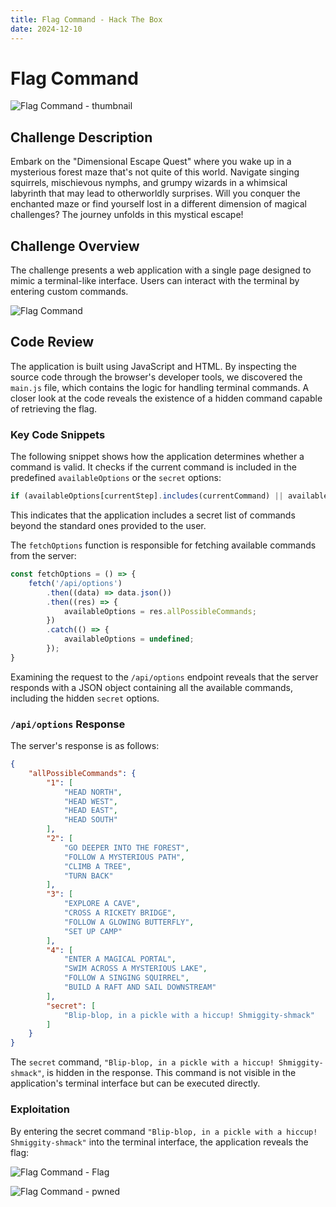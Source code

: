 ```yaml
---
title: Flag Command - Hack The Box
date: 2024-12-10
---
```


# Flag Command

![Flag Command - thumbnail](/ctf/hack-the-box/challenges/web/flag-command/thumbnail.png)

## Challenge Description

Embark on the "Dimensional Escape Quest" where you wake up in a mysterious forest maze that's not quite of this world.
Navigate singing squirrels, mischievous nymphs, and grumpy wizards in a whimsical labyrinth that may lead to
otherworldly surprises. Will you conquer the enchanted maze or find yourself lost in a different dimension of magical
challenges? The journey unfolds in this mystical escape!

## Challenge Overview

The challenge presents a web application with a single page designed to mimic a terminal-like interface. Users can
interact with the terminal by entering custom commands.

![Flag Command](/ctf/hack-the-box/challenges/web/flag-command/flag-command.png)

## Code Review

The application is built using JavaScript and HTML. By inspecting the source code through the browser's developer tools,
we discovered the `main.js` file, which contains the logic for handling terminal commands. A closer look at the code
reveals the existence of a hidden command capable of retrieving the flag.

### Key Code Snippets

The following snippet shows how the application determines whether a command is valid. It checks if the current command
is included in the predefined `availableOptions` or the `secret` options:

```javascript
if (availableOptions[currentStep].includes(currentCommand) || availableOptions['secret'].includes(currentCommand))
```

This indicates that the application includes a secret list of commands beyond the standard ones provided to the user.

The `fetchOptions` function is responsible for fetching available commands from the server:

```javascript
const fetchOptions = () => {
    fetch('/api/options')
        .then((data) => data.json())
        .then((res) => {
            availableOptions = res.allPossibleCommands;
        })
        .catch(() => {
            availableOptions = undefined;
        });
}
```

Examining the request to the `/api/options` endpoint reveals that the server responds with a JSON object containing all
the available commands, including the hidden `secret` options.

### `/api/options` Response

The server's response is as follows:

```json
{
    "allPossibleCommands": {
        "1": [
            "HEAD NORTH",
            "HEAD WEST",
            "HEAD EAST",
            "HEAD SOUTH"
        ],
        "2": [
            "GO DEEPER INTO THE FOREST",
            "FOLLOW A MYSTERIOUS PATH",
            "CLIMB A TREE",
            "TURN BACK"
        ],
        "3": [
            "EXPLORE A CAVE",
            "CROSS A RICKETY BRIDGE",
            "FOLLOW A GLOWING BUTTERFLY",
            "SET UP CAMP"
        ],
        "4": [
            "ENTER A MAGICAL PORTAL",
            "SWIM ACROSS A MYSTERIOUS LAKE",
            "FOLLOW A SINGING SQUIRREL",
            "BUILD A RAFT AND SAIL DOWNSTREAM"
        ],
        "secret": [
            "Blip-blop, in a pickle with a hiccup! Shmiggity-shmack"
        ]
    }
}
```

The `secret` command, `"Blip-blop, in a pickle with a hiccup! Shmiggity-shmack"`, is hidden in the response. This
command is not visible in the application's terminal interface but can be executed directly.

### Exploitation

By entering the secret command `"Blip-blop, in a pickle with a hiccup! Shmiggity-shmack"` into the terminal interface,
the application reveals the flag:

![Flag Command - Flag](/ctf/hack-the-box/challenges/web/flag-command/flag.png)

![Flag Command - pwned](/ctf/hack-the-box/challenges/web/flag-command/pwned.png)


